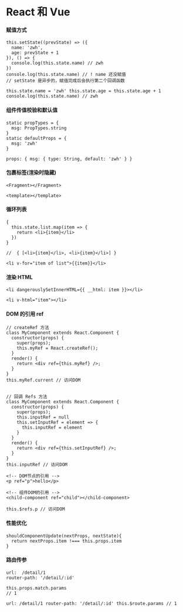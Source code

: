 # React 和 Vue

#### 赋值方式

```react
this.setState((prevState) => ({
  name: 'zwh',
  age: prevState + 1
}), () => {
  console.log(this.state.name) // zwh
})
console.log(this.state.name) // ! name 还没赋值
// setState 是异步的，赋值完成后会执行第二个回调函数
```

```vue
this.state.name = 'zwh' this.state.age = this.state.age + 1
console.log(this.state.name) // zwh
```

#### 组件传值校验和默认值

```react
static propTypes = {
  msg: PropTypes.string
}
static defaultProps = {
  msg: 'zwh'
}
```

```vue
props: { msg: { type: String, default: 'zwh' } }
```

#### 包裹标签(渲染时隐藏)

`<Fragment></Fragment>`

`<template></template>`

#### 循环列表

```react
{
  this.state.list.map(item => {
    return <li>{item}</li>
  })
}

//  { [<li>{item}</li>, <li>{item}</li>] }
```

```vue
<li v-for="item of list">{{item}}</li>
```

#### 渲染 HTML

```react
<li dangerouslySetInnerHTML={{ __html: item }}></li>
```

```vue
<li v-html="item"></li>
```

#### DOM 的引用 ref

```react
// createRef 方法
class MyComponent extends React.Component {
  constructor(props) {
    super(props);
    this.myRef = React.createRef();
  }
  render() {
    return <div ref={this.myRef} />;
  }
}
this.myRef.current // 访问DOM


// 回调 Refs 方法
class MyComponent extends React.Component {
  constructor(props) {
    super(props);
    this.inputRef = null
    this.setInputRef = element => {
      this.inputRef = element
    }
  }
  render() {
    return <div ref={this.setInputRef} />;
  }
}
this.inputRef // 访问DOM
```

```vue
<!-- DOM节点的引用 -->
<p ref="p">hello</p>

<!-- 组件DOM的引用 -->
<child-component ref="child"></child-component>

this.$refs.p // 访问DOM
```

#### 性能优化

```react
shouldComponentUpdate(nextProps, nextState){
  return nextProps.item !=== this.props.item
}
```

#### 路由传参

```react
url:  /detail/1
router-path: '/detail/:id'

this.props.match.params
// 1
```

```vue
url: /detail/1 router-path: '/detail/:id' this.$route.params // 1
```
